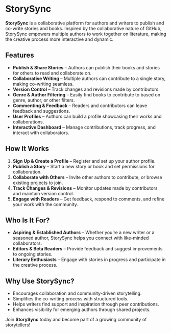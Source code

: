 # StorySync

**StorySync** is a collaborative platform for authors and writers to publish and co-write stories and books. Inspired by the collaborative nature of GitHub, StorySync empowers multiple authors to work together on literature, making the creative process more interactive and dynamic.

## Features

- **Publish & Share Stories** – Authors can publish their books and stories for others to read and collaborate on.
- **Collaborative Writing** – Multiple authors can contribute to a single story, making co-writing seamless.
- **Version Control** – Track changes and revisions made by contributors.
- **Genre & Author Filtering** – Easily find books to contribute to based on genre, author, or other filters.
- **Commenting & Feedback** – Readers and contributors can leave feedback and suggestions.
- **User Profiles** – Authors can build a profile showcasing their works and collaborations.
- **Interactive Dashboard** – Manage contributions, track progress, and interact with collaborators.

## How It Works

1. **Sign Up & Create a Profile** – Register and set up your author profile.
2. **Publish a Story** – Start a new story or book and set permissions for collaboration.
3. **Collaborate with Others** – Invite other authors to contribute, or browse existing projects to join.
4. **Track Changes & Revisions** – Monitor updates made by contributors and maintain version control.
5. **Engage with Readers** – Get feedback, respond to comments, and refine your work with the community.

## Who Is It For?

- **Aspiring & Established Authors** – Whether you’re a new writer or a seasoned author, StorySync helps you connect with like-minded collaborators.
- **Editors & Beta Readers** – Provide feedback and suggest improvements to ongoing stories.
- **Literary Enthusiasts** – Engage with stories in progress and participate in the creative process.

## Why Use StorySync?

- Encourages collaboration and community-driven storytelling.
- Simplifies the co-writing process with structured tools.
- Helps writers find support and inspiration through peer contributions.
- Enhances visibility for emerging authors through shared projects.

Join **StorySync** today and become part of a growing community of storytellers!
